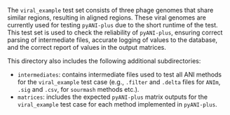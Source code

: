 The `viral_example` test set consists of three phage genomes that share similar regions, resulting in aligned regions. These viral genomes are currently used for testing `pyANI-plus` due to the short runtime of the test. This test set is used to check the reliability of `pyANI-plus`, ensuring correct parsing of intermediate files, accurate logging of values to the database, and the correct report of values in the output matrices.

This directory also includes the following additional subdirectories:
- `intermediates`: contains intermediate files used to test all ANI methods for the `viral_example` test case (e.g., `.filter` and `.delta` files for `ANIm`, `.sig` and `.csv`, for `sourmash` methods etc.).
- `matrices`: includes the expected `pyANI-plus` matrix outputs for the `viral_example` test case for each method implemented in `pyANI-plus`.
